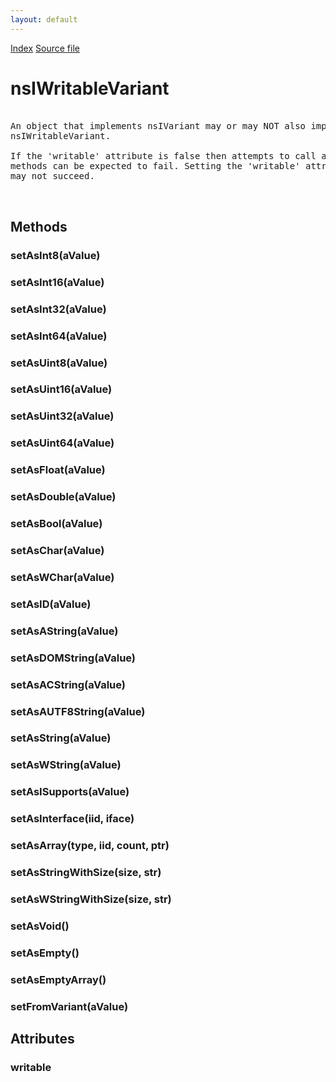 ```yaml
---
layout: default
---
```

<div id='links'><a href="../index.html">Index</a>
<a href="http://dxr.mozilla.org/mozilla-central/source/xpcom/ds/nsIVariant.idl">Source file</a>
</div>

# nsIWritableVariant #
<pre>  
An object that implements nsIVariant may or may NOT also implement this  
nsIWritableVariant.  
  
If the 'writable' attribute is false then attempts to call any of the 'set'  
methods can be expected to fail. Setting the 'writable' attribute may or  
may not succeed.  
  
  
</pre>
## Methods ##

### setAsInt8(aValue) ###

### setAsInt16(aValue) ###

### setAsInt32(aValue) ###

### setAsInt64(aValue) ###

### setAsUint8(aValue) ###

### setAsUint16(aValue) ###

### setAsUint32(aValue) ###

### setAsUint64(aValue) ###

### setAsFloat(aValue) ###

### setAsDouble(aValue) ###

### setAsBool(aValue) ###

### setAsChar(aValue) ###

### setAsWChar(aValue) ###

### setAsID(aValue) ###

### setAsAString(aValue) ###

### setAsDOMString(aValue) ###

### setAsACString(aValue) ###

### setAsAUTF8String(aValue) ###

### setAsString(aValue) ###

### setAsWString(aValue) ###

### setAsISupports(aValue) ###

### setAsInterface(iid, iface) ###

### setAsArray(type, iid, count, ptr) ###

### setAsStringWithSize(size, str) ###

### setAsWStringWithSize(size, str) ###

### setAsVoid() ###

### setAsEmpty() ###

### setAsEmptyArray() ###

### setFromVariant(aValue) ###

## Attributes ##

### writable ###
